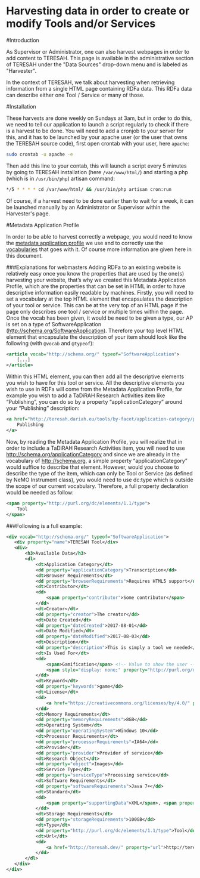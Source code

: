 Harvesting data in order to create or modify Tools and/or Services
==================================================================

#Introduction

As Supervisor or Administrator, one can also harvest webpages in order to add content to TERESAH.
This page is available in the administrative section of TERESAH under the "Data Sources" drop-down menu and is labeled as "Harvester".

In the context of TERESAH, we talk about harvesting when retrieving information from a single HTML page containing RDFa data. This RDFa data can describe either one Tool / Service or many of those.

#Installation

These harvests are done weekly on Sundays at 3am, but in order to do this, we need to tell our application to launch a script regularly to check if there is a harvest to be done.
You will need to add a cronjob to your server for this, and it has to be launched by your apache user (or the user that owns the TERESAH source code), first open crontab with your user, here `apache`:
```bash
sudo crontab -u apache -e
```
Then add this line to your contab, this will launch a script every 5 minutes by going to TERESAH installation (here `/var/www/html/`) and starting a php (which is in `/usr/bin/php`) artisan command:
```bash
*/5 * * * * cd /var/www/html/ && /usr/bin/php artisan cron:run
```

Of course, if a harvest need to be done earlier than to wait for a week, it can be launched manually by an Administrator or Supervisor within the Harvester's page.

#Metadata Application Profile 

In order to be able to harvest correctly a webpage, you would need to know the [metadata application profile](./../../app/assets/application_profile/HaS_WP8.1_Application_Metadata_Profile.pdf) we use and to correctly use the [vocabularies](./../../app/assets/application_profile/empty.pdf.txt) that goes with it. Of course more information are given here in this document.

###Explanations for webmasters
Adding RDFa to an existing website is relatively easy once you know the properties that are used by the one(s) harvesting your website, that’s why we created this Metadata Application Profile, which are the properties that can be set in HTML in order to have descriptive information easily readable by machines. Firstly, you will need to set a vocabulary at the top HTML element that encapsulates the description of your tool or service. This can be at the very top of an HTML page if the page only describes one tool / service or multiple times within the page. Once the vocab has been given, it would be need to be given a type, our AP is set on a type of SoftwareApplication (http://schema.org/SoftwareApplication). Therefore your top level HTML element that encapsulate the description of your item should look like the following (with `@vocab` and `@typeof`):
```xml
<article vocab="http://schema.org/" typeof="SoftwareApplication">
    [...]
</article>
```
Within this HTML element, you can then add all the descriptive elements you wish to have for this tool or service. All the descriptive elements you wish to use in RDFa will come from the Metadata Application Profile, for example you wish to add a TaDiRAH Research Activities item like “Publishing”, you can do so by a property “applicationCategory” around your “Publishing” description:
```xml
<a href="http://teresah.dariah.eu/tools/by-facet/application-category/publishing" property="applicationCategory">
    Publishing
</a>
```
 Now, by reading the Metadata Application Profile, you will realize that in order to include a TaDiRAH Research Activities item, you will need to use http://schema.org/applicationCategory and since we are already in the vocabulary of http://schema.org, a simple property “applicationCategory” would suffice to describe that element. However, would you choose to describe the type of the item, which can only be Tool or Service (as defined by NeMO Instrument class), you would need to use dc:type which is outside the scope of our current vocabulary. Therefore, a full property declaration would be needed as follow:
```xml
<span property="http://purl.org/dc/elements/1.1/type">
    Tool
</span>
```


###Following is a full example:
```xml
<div vocab="http://schema.org/" typeof="SoftwareApplication">
   <div property="name">TERESAH Tool</div>
   <div>
       <h3>Available Data</h3>
       <dl>
           <dt>Application Category</dt>
           <dd property="applicationCategory">Transcription</dd>
           <dt>Browser Requirements</dt>
           <dd property="browserRequirements">Requires HTML5 support</dd>
           <dt>Contributor</dt>
           <dd>
               <span property="contributor">Some contributor</span>
           </dd>
           <dt>Creator</dt>
           <dd property="creator">The creator</dd>
           <dt>Date Created</dt>
           <dd property="dateCreated">2017-08-01</dd>
           <dt>Date Modified</dt>
           <dd property="dateModified">2017-08-03</dd>
           <dt>Description</dt>
           <dd property="description">This is simply a tool we needed</dd>
           <dt>Is Used For</dt>
           <dd>
               <span>Gamification</span> <!-- Value to show the user -->
               <span style="display: none;" property="http://purl.org/dc/elements/1.1/subject">Gamification > Dissemination-Crowdsourcing</span> <!-- Value for the harvester -->
           </dd>
           <dt>Keyword</dt>
           <dd property="keywords">game</dd>
           <dt>License</dt>
           <dd>
               <a href="https://creativecommons.org/licenses/by/4.0/" property="license">https://creativecommons.org/licenses/by/4.0/</a>
           </dd>
           <dt>Memory Requirements</dt>
           <dd property="memoryRequirements">8GB</dd>
           <dt>Operating System</dt>
           <dd property="operatingSystem">Windows 10</dd>
           <dt>Processor Requirements</dt>
           <dd property="processorRequirements">IA64</dd>
           <dt>Provider</dt>
           <dd property="provider">Provider of service</dd>
           <dt>Research Object</dt>
           <dd property="object">Images</dd>
           <dt>Service Type</dt>
           <dd property="serviceType">Processing service</dd>
           <dt>Software Requirements</dt>
           <dd property="softwareRequirements">Java 7+</dd>
           <dt>Standard</dt>
           <dd>
               <span property="supportingData">XML</span>, <span property="supportingData">JPG</span>
           </dd>
           <dt>Storage Requirements</dt>
           <dd property="storageRequirements">100GB</dd>
           <dt>Type</dt>
           <dd property="http://purl.org/dc/elements/1.1/type">Tool</dd>
           <dt>Url</dt>
           <dd>
               <a href="http://teresah.dev/" property="url">http://teresah.dev/</a>
           </dd>
       </dl>
   </div>
</div>
```